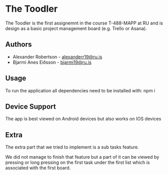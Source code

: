# The Toodler
The Toodler is the first assignemnt in the course T-488-MAPP at RU and is design as a basic project management board (e.g. Trello or Asana).

## Authors
- Alexander Robertson - alexanderr19@ru.is
- Bjarmi Anes Eiðsson - bjarmi19@ru.is

## Usage
To run the application all dependencies need to be installed with:
  npm i

## Device Support
The app is best viewed on Android devices but also works on IOS devices

## Extra 
The extra part that we tried to implement is a sub tasks feature.

We did not manage to finish that feature but a part of it can be viewed by pressing or long pressing on the first task under the first list which is associated with the first board.
